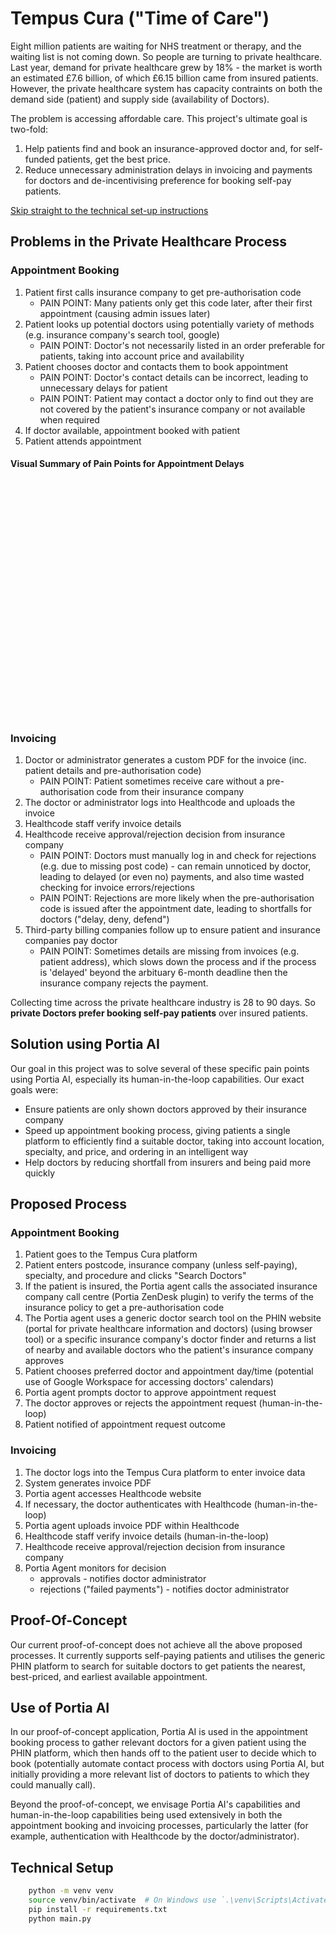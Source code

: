 # Tempus Cura ("Time of Care")
Eight million patients are waiting for NHS treatment or therapy, and the waiting list is not coming down. So people are turning to private healthcare. Last year, demand for private healthcare grew by 18% - the market is worth an estimated £7.6 billion, of which £6.15 billion came from insured patients. However, the private healthcare system has capacity contraints on both the demand side (patient) and supply side (availability of Doctors). 

The problem is accessing affordable care. This project's ultimate goal is two-fold:
1. Help patients find and book an insurance-approved doctor and, for self-funded patients, get the best price. 
2. Reduce unnecessary administration delays in invoicing and payments for doctors and de-incentivising preference for booking self-pay patients. 
 
<a href="#technical-set-up">Skip straight to the technical set-up instructions</a>

## Problems in the Private Healthcare Process
### Appointment Booking
1. Patient first calls insurance company to get pre-authorisation code
    * PAIN POINT: Many patients only get this code later, after their first appointment (causing admin issues later)
2. Patient looks up potential doctors using potentially variety of methods (e.g. insurance company's search tool, google)
    * PAIN POINT: Doctor's not necessarily listed in an order preferable for patients, taking into account price and availability
3. Patient chooses doctor and contacts them to book appointment
    * PAIN POINT: Doctor's contact details can be incorrect, leading to unnecessary delays for patient
    * PAIN POINT: Patient may contact a doctor only to find out they are not covered by the patient's insurance company or not available when required
4. If doctor available, appointment booked with patient
5. Patient attends appointment

#### Visual Summary of Pain Points for Appointment Delays
<?xml version="1.0" encoding="utf-8" standalone="yes"?>
<!DOCTYPE svg PUBLIC "-//W3C//DTD SVG 1.1//EN" "http://www.w3.org/Graphics/SVG/1.1/DTD/svg11.dtd">
<svg width="894" height="672" viewBox="0 0 894 672" style="fill:none;stroke:none;fill-rule:evenodd;clip-rule:evenodd;stroke-linecap:round;stroke-linejoin:round;stroke-miterlimit:1.5;" version="1.1" xmlns="http://www.w3.org/2000/svg" xmlns:xlink="http://www.w3.org/1999/xlink"><style class="text-font-style fontImports" data-font-family="Shantell Sans">@import url('https://fonts.googleapis.com/css2?family=Shantell+Sans:wght@300..800&amp;display=block');</style><rect id="" x="0" y="0" width="894" height="672" style="fill: #ffffff;"></rect><g id="items" style="isolation: isolate"><g id="blend" style="mix-blend-mode: normal"><g id="g-root-tf_18eg6fg140n08z-fill" data-item-order="-600768"><g id="tf_18eg6fg140n08z-fill" stroke="none" fill="#ffffff"><g><path d="M -0.000214 0L 893.999786 0L 893.999786 672L -0.000214 672Z"></path></g></g></g><g id="g-root-sy_4_cu_18hkjv0140k93i-fill" data-item-order="-377561" transform="translate(589.9996337890625, 380.011962890625)"></g><g id="g-root-sy_3_cu_qqx0gc140k8av-fill" data-item-order="-377557" transform="translate(589.9996337890625, 146)"></g><g id="g-root-sy_2_cu_909h1o140k7i8-fill" data-item-order="-377553" transform="translate(325.99957275390625, 379.99798583984375)"></g><g id="g-root-sy_1_cu_1lua0ek140k9op-fill" data-item-order="-377549" transform="translate(325.99957275390625, 146)"></g><g id="g-root-sy_0_cu_143mgzw140k8w2-fill" data-item-order="-377546" transform="translate(709.9996337890625, 289.9996337890625)"><g id="sy_0_cu_143mgzw140k8w2-fill" stroke="none" fill="#ffffff"><g><path d="M 24.440976 173.852336C 19.857976 164.112336 9.999976 137.992336 9.999976 93.474336C 9.999976 50.532336 19.171976 24.708336 23.934976 14.192336C 25.467976 10.808336 29.134976 9.241336 32.670976 10.355336C 42.075976 13.318336 61.681976 20.789336 84.423976 36.956336C 111.181976 55.977336 134.216976 81.301336 140.984976 89.014336C 142.207976 90.408336 142.364976 92.403336 141.244976 93.882336C 138.129976 97.996336 130.614976 106.367336 116.801976 113.455336L 132.539976 113.455336C 133.970976 113.455336 134.774976 115.038336 133.882976 116.160336C 128.268976 123.220336 111.324976 142.742336 84.423976 158.381336C 59.929976 172.621336 40.388976 176.660336 31.670976 177.802336C 28.609976 178.203336 25.757976 176.651336 24.440976 173.852336ZM 77.764976 95.682336C 87.979976 95.682336 96.260976 87.379336 96.260976 77.137336C 96.260976 66.895336 87.979976 58.592336 77.764976 58.592336C 67.549976 58.592336 59.268976 66.895336 59.268976 77.137336C 59.268976 87.379336 67.549976 95.682336 77.764976 95.682336ZM 74.242946 77.136336C 74.242987 79.087208 75.820301 80.668699 77.766017 80.668699C 79.711733 80.668699 81.289047 79.087208 81.289047 77.136339C 81.289047 75.185471 79.711733 73.603979 77.766017 73.603979C 75.820301 73.603979 74.242987 75.185471 74.242987 77.136339"></path></g></g></g><g id="g-root-sy_0_cu_1_qssfpo140k7b7-fill" data-item-order="-377544" transform="translate(14, 277.999755859375)"><g id="sy_0_cu_1_qssfpo140k7b7-fill" stroke="none" fill="#ffffff"><g><path d="M 76.372184 41.008244C 50.965684 22.519244 29.057284 13.958244 18.516484 10.554244C -8.304016 1.893244 36.423884 97.486244 40.539484 105.747244L 40.539484 106.255244C 36.510384 114.515244 -8.241236 210.089244 18.516484 201.448244C 29.057284 198.044244 50.965684 189.484244 76.372184 170.994244C 109.078584 147.191244 126.841584 112.514244 129.614584 106.811244C 129.869584 106.287244 129.869584 105.721244 129.614584 105.197244C 126.841584 99.493244 109.079584 64.811244 76.372184 41.008244Z"></path></g></g></g><g id="g-root-sy_0_cu_2_4lox3g140k9os-fill" data-item-order="-377542" transform="translate(132.52157592773438, 368)"><g id="sy_0_cu_2_4lox3g140k9os-fill" stroke="none" fill="#ffffff"><g><path d="M 587.478003 22L 587.478003 10L 266.879003 10L 10.000003 13L 11.483003 16L 10.000003 19L 267.207003 22L 587.478003 22Z"></path></g></g></g><g id="g-root-tx_analyzin_dikvik140loga-fill" data-item-order="0" transform="translate(139.99954223632812, 26)"><g id="tx_analyzin_dikvik140loga-fill" stroke="none" fill="#484848"><g><text style="font: bold 25px &quot;Shantell Sans&quot;, cursive; white-space: pre;" font-weight="bold" font-size="25px" font-family="'Shantell Sans', cursive"><tspan x="16.67" y="44.88" dominant-baseline="ideographic">Analyzing Patient Delays in Finding Doctors</tspan></text></g></g></g><g id="g-root-tx_insuranc_1d0iff0140lnnl-fill" data-item-order="0" transform="translate(109.99957275390625, 122)"><g id="tx_insuranc_1d0iff0140lnnl-fill" stroke="none" fill="#484848"><g><text style="font: 20px &quot;Shantell Sans&quot;, cursive; white-space: pre;" font-size="20px" font-family="'Shantell Sans', cursive"><tspan x="21.94" y="35" dominant-baseline="ideographic">Insurance Approval </tspan><tspan x="140.09" y="59" dominant-baseline="ideographic">Process</tspan></text></g></g></g><g id="g-root-tx_appointm_1hbc4uk140lngj-fill" data-item-order="0" transform="translate(445.9996032714844, 122)"><g id="tx_appointm_1hbc4uk140lngj-fill" stroke="none" fill="#484848"><g><text style="font: 20px &quot;Shantell Sans&quot;, cursive; white-space: pre;" font-size="20px" font-family="'Shantell Sans', cursive"><tspan x="16.05" y="35" dominant-baseline="ideographic">Appointment </tspan><tspan x="36.42" y="59" dominant-baseline="ideographic">Scheduling</tspan></text></g></g></g><g id="g-root-tx_timewast_1lw5fnw140k8p1-fill" data-item-order="0" transform="translate(685.9996337890625, 146)"><g id="tx_timewast_1lw5fnw140k8p1-fill" stroke="none" fill="#484848"><g><text style="font: 20px &quot;Shantell Sans&quot;, cursive; white-space: pre;" font-size="20px" font-family="'Shantell Sans', cursive"><tspan x="36.24" y="34.99" dominant-baseline="ideographic">Time wasted </tspan><tspan x="48.56" y="59" dominant-baseline="ideographic">finding an </tspan><tspan x="11.92" y="83" dominant-baseline="ideographic">appointment with </tspan><tspan x="31.9" y="107" dominant-baseline="ideographic">an insurance-</tspan><tspan x="18.3" y="131.01" dominant-baseline="ideographic">approved doctor</tspan></text></g></g></g><g id="g-root-tx_delaysin_hx5fgs140lm9s-fill" data-item-order="0" transform="translate(145.99957275390625, 206)"><g id="tx_delaysin_hx5fgs140lm9s-fill" stroke="none" fill="#484848"><g><text style="font: 20px &quot;Shantell Sans&quot;, cursive; white-space: pre;" font-size="20px" font-family="'Shantell Sans', cursive"><tspan x="13.89" y="35" dominant-baseline="ideographic">Delays in obtaining </tspan><tspan x="106.35" y="59" dominant-baseline="ideographic">approvals</tspan></text></g></g></g><g id="g-root-tx_ineffici_dcc4ng140lmve-fill" data-item-order="0" transform="translate(409.9996032714844, 206)"><g id="tx_ineffici_dcc4ng140lmve-fill" stroke="none" fill="#484848"><g><text style="font: 20px &quot;Shantell Sans&quot;, cursive; white-space: pre;" font-size="20px" font-family="'Shantell Sans', cursive"><tspan x="15.28" y="35" dominant-baseline="ideographic">Inefficient booking </tspan><tspan x="123.4" y="59" dominant-baseline="ideographic">systems</tspan></text></g></g></g><g id="g-root-tx_limitedn_1cz9h8s140llhj-fill" data-item-order="0" transform="translate(169.99957275390625, 290)"><g id="tx_limitedn_1cz9h8s140llhj-fill" stroke="none" fill="#484848"><g><text style="font: 20px &quot;Shantell Sans&quot;, cursive; white-space: pre;" font-size="20px" font-family="'Shantell Sans', cursive"><tspan x="15.45" y="35" dominant-baseline="ideographic">Limited network of </tspan><tspan x="31.37" y="59" dominant-baseline="ideographic">approved doctors</tspan></text></g></g></g><g id="g-root-tx_lackofce_1cu9ojw140lm2p-fill" data-item-order="0" transform="translate(433.9996032714844, 290)"><g id="tx_lackofce_1cu9ojw140lm2p-fill" stroke="none" fill="#484848"><g><text style="font: 20px &quot;Shantell Sans&quot;, cursive; white-space: pre;" font-size="20px" font-family="'Shantell Sans', cursive"><tspan x="14.55" y="35" dominant-baseline="ideographic">Lack of centralized </tspan><tspan x="97.65" y="59" dominant-baseline="ideographic">scheduling</tspan></text></g></g></g><g id="g-root-tx_shortnot_hteky4140lo98-fill" data-item-order="0" transform="translate(193.99957275390625, 410)"><g id="tx_shortnot_hteky4140lo98-fill" stroke="none" fill="#484848"><g><text style="font: 20px &quot;Shantell Sans&quot;, cursive; white-space: pre;" font-size="20px" font-family="'Shantell Sans', cursive"><tspan x="22.89" y="35" dominant-baseline="ideographic">Short notice for </tspan><tspan x="36.05" y="59" dominant-baseline="ideographic">available slots</tspan></text></g></g></g><g id="g-root-tx_difficul_93duh8140k7wu-fill" data-item-order="0" transform="translate(409.9996032714844, 410)"><g id="tx_difficul_93duh8140k7wu-fill" stroke="none" fill="#484848"><g><text style="font: 20px &quot;Shantell Sans&quot;, cursive; white-space: pre;" font-size="20px" font-family="'Shantell Sans', cursive"><tspan x="15.1" y="35" dominant-baseline="ideographic">Difficulty in accessing </tspan><tspan x="58.78" y="59" dominant-baseline="ideographic">price information</tspan></text></g></g></g><g id="g-root-tx_highdema_1cxe1zg140lmh9-fill" data-item-order="0" transform="translate(169.99957275390625, 494)"><g id="tx_highdema_1cxe1zg140lmh9-fill" stroke="none" fill="#484848"><g><text style="font: 20px &quot;Shantell Sans&quot;, cursive; white-space: pre;" font-size="20px" font-family="'Shantell Sans', cursive"><tspan x="11.86" y="35" dominant-baseline="ideographic">High demand for </tspan><tspan x="44.33" y="59" dominant-baseline="ideographic">appointments</tspan></text></g></g></g><g id="g-root-tx_variedpr_1d2duoc140k8hz-fill" data-item-order="0" transform="translate(385.9996032714844, 494)"><g id="tx_variedpr_1d2duoc140k8hz-fill" stroke="none" fill="#484848"><g><text style="font: 20px &quot;Shantell Sans&quot;, cursive; white-space: pre;" font-size="20px" font-family="'Shantell Sans', cursive"><tspan x="22.54" y="35" dominant-baseline="ideographic">Varied pricing across </tspan><tspan x="134.66" y="59" dominant-baseline="ideographic">providers</tspan></text></g></g></g><g id="g-root-tx_doctorav_hva07g140ln9i-fill" data-item-order="0" transform="translate(121.99957275390625, 590)"><g id="tx_doctorav_hva07g140ln9i-fill" stroke="none" fill="#484848"><g><text style="font: 20px &quot;Shantell Sans&quot;, cursive; white-space: pre;" font-size="20px" font-family="'Shantell Sans', cursive"><tspan x="20.03" y="35" dominant-baseline="ideographic">Doctor Availability</tspan></text></g></g></g><g id="g-root-tx_pricecom_9599qk140k6x4-fill" data-item-order="0" transform="translate(397.9996032714844, 590)"><g id="tx_pricecom_9599qk140k6x4-fill" stroke="none" fill="#484848"><g><text style="font: 20px &quot;Shantell Sans&quot;, cursive; white-space: pre;" font-size="20px" font-family="'Shantell Sans', cursive"><tspan x="22.25" y="35" dominant-baseline="ideographic">Price Comparison</tspan></text></g></g></g><g id="g-root-tf_18eg6fg140n08z-stroke" data-item-order="-600768"></g><g id="g-root-sy_4_cu_18hkjv0140k93i-stroke" data-item-order="-377561" transform="translate(589.9996337890625, 380.011962890625)"><g id="sy_4_cu_18hkjv0140k93i-stroke" fill="none" stroke-linecap="round" stroke-linejoin="round" stroke-miterlimit="4" stroke="#484848" stroke-width="2"><g><path d="M 33.849976 147.988007C 37.849976 148.288007 41.849976 147.488007 45.849976 147.988007M 58.249976 63.988007C 62.149976 63.788007 66.349976 62.888007 70.249976 63.988007M 10.049976 231.988007C 13.949976 232.388007 18.049976 231.188007 22.049976 231.988007C 27.049976 212.588007 33.349976 193.588007 38.749976 174.288007C 44.249976 154.288007 49.049976 134.088007 56.049976 114.488007C 61.649976 98.688007 65.949976 82.388007 70.049976 65.988007C 74.749976 47.188007 80.249976 28.488007 86.249976 9.988007"></path><path d="M 33.850976 147.988007L 45.850976 147.988007M 58.200976 63.988007L 70.200976 63.988007M 9.999976 231.988007L 21.999976 231.988007L 86.259976 10.000007"></path></g></g></g><g id="g-root-sy_3_cu_qqx0gc140k8av-stroke" data-item-order="-377557" transform="translate(589.9996337890625, 146)"><g id="sy_3_cu_qqx0gc140k8av-stroke" fill="none" stroke-linecap="round" stroke-linejoin="round" stroke-miterlimit="4" stroke="#484848" stroke-width="2"><g><path d="M 33.849976 94C 37.849976 93.9 41.949976 93.2 45.849976 94M 58.149976 178C 61.949976 179.3 66.249976 177.6 70.149976 178M 10.049976 10C 13.949976 10.5 18.149976 11.1 22.049976 10C 26.949976 26.2 32.949976 42.2 36.149976 58.8C 39.049976 73.9 44.649976 88.3 48.949976 103C 53.349976 118.3 59.349976 133.1 62.149976 148.8C 64.949976 164.3 69.949976 179.4 75.349976 194.3C 79.849976 206.6 83.949976 219.1 86.249976 232"></path><path d="M 33.846976 94L 45.846976 94M 58.195976 178L 70.195976 178M 9.999976 10L 21.999976 10L 86.264976 232.006"></path></g></g></g><g id="g-root-sy_2_cu_909h1o140k7i8-stroke" data-item-order="-377553" transform="translate(325.99957275390625, 379.99798583984375)"><g id="sy_2_cu_909h1o140k7i8-stroke" fill="none" stroke-linecap="round" stroke-linejoin="round" stroke-miterlimit="4" stroke="#484848" stroke-width="2"><g><path d="M 33.850006 148.002014C 37.850006 147.402014 41.950006 147.302014 45.850006 148.002014M 58.250006 64.002014C 62.150006 64.402014 66.350006 64.902014 70.250006 64.002014M 10.050006 232.002014C 13.750006 230.602014 18.050006 231.502014 22.050006 232.002014C 29.150006 213.402014 32.750006 193.702014 38.550006 174.702014C 43.950006 157.302014 47.450006 139.402014 53.750006 122.402014C 60.150006 105.102014 62.550006 86.502014 69.050006 69.302014C 76.450006 50.102014 79.150006 29.302014 86.250006 10.002014"></path><path d="M 33.852006 148.002014L 45.852006 148.002014M 58.201006 64.002014L 70.201006 64.002014M 10.000006 232.002014L 22.000006 232.002014L 86.264006 10.000014"></path></g></g></g><g id="g-root-sy_1_cu_1lua0ek140k9op-stroke" data-item-order="-377549" transform="translate(325.99957275390625, 146)"><g id="sy_1_cu_1lua0ek140k9op-stroke" fill="none" stroke-linecap="round" stroke-linejoin="round" stroke-miterlimit="4" stroke="#484848" stroke-width="2"><g><path d="M 33.850006 94C 37.850006 94 41.850006 93.6 45.850006 94M 58.250006 178C 62.050006 177 66.350006 178.9 70.250006 178M 10.050006 10C 13.950006 10.3 17.950006 10.1 22.050006 10C 28.650006 28.5 33.550006 47.6 38.450006 66.7C 42.850006 84 49.450006 100.6 53.250006 118C 57.750006 138.2 65.850006 157.4 70.450006 177.5C 74.750006 196 81.750006 213.7 86.250006 232"></path><path d="M 33.852006 94L 45.852006 94M 58.201006 178L 70.201006 178M 10.000006 10L 22.000006 10L 86.265006 232.006"></path></g></g></g><g id="g-root-sy_0_cu_143mgzw140k8w2-stroke" data-item-order="-377546" transform="translate(709.9996337890625, 289.9996337890625)"><g id="sy_0_cu_143mgzw140k8w2-stroke" fill="none" stroke-linecap="round" stroke-linejoin="round" stroke-miterlimit="4" stroke="#484848" stroke-width="4"><g><path d="M 24.449976 173.900336C 19.449976 164.300336 11.449976 138.000336 10.049976 93.500336C 9.349976 72.900336 13.649976 56.400336 14.849976 43.200336C 16.149976 29.000336 21.349976 19.600336 23.949976 14.200336C 25.549976 10.800336 29.049976 9.600336 32.649976 10.400336C 42.349976 12.400336 61.449976 21.100336 84.449976 37.000336C 97.149976 45.700336 109.049976 55.900336 118.349976 65.500336C 128.949976 76.200336 137.049976 85.300336 140.949976 89.000336C 142.349976 90.300336 142.649976 92.600336 141.249976 93.900336C 137.449976 97.400336 130.049976 105.400336 116.849976 113.500336C 122.049976 113.800336 127.349976 113.900336 132.549976 113.500336C 133.949976 113.300336 134.949976 115.200336 133.849976 116.200336C 127.049976 122.100336 111.449976 142.900336 84.449976 158.400336C 59.849976 172.400336 40.449976 177.400336 31.649976 177.800336C 28.549976 178.000336 26.249976 176.400336 24.449976 173.900336M 77.749976 95.700336C 87.949976 95.700336 96.349976 87.400336 96.249976 77.100336C 96.249976 66.900336 87.849976 59.900336 77.749976 58.600336C 67.649976 57.300336 60.049976 66.900336 59.249976 77.100336C 58.549976 87.400336 67.749976 97.600336 77.749976 95.700336M 74.249976 77.100336C 73.949976 79.100336 75.849976 80.600336 77.749976 80.700336C 79.749976 80.800336 80.649976 79.000336 81.249976 77.100336C 81.949976 75.300336 79.649976 74.200336 77.749976 73.600336C 75.949976 73.000336 74.349976 75.200336 74.249976 77.100336"></path><path d="M 24.440976 173.852336C 19.857976 164.112336 9.999976 137.992336 9.999976 93.474336C 9.999976 50.532336 19.171976 24.708336 23.934976 14.192336C 25.467976 10.808336 29.134976 9.241336 32.670976 10.355336C 42.075976 13.318336 61.681976 20.789336 84.423976 36.956336C 111.181976 55.977336 134.216976 81.301336 140.984976 89.014336C 142.207976 90.408336 142.364976 92.403336 141.244976 93.882336C 138.129976 97.996336 130.614976 106.367336 116.801976 113.455336L 132.539976 113.455336C 133.970976 113.455336 134.774976 115.038336 133.882976 116.160336C 128.268976 123.220336 111.324976 142.742336 84.423976 158.381336C 59.929976 172.621336 40.388976 176.660336 31.670976 177.802336C 28.609976 178.203336 25.757976 176.651336 24.440976 173.852336ZM 77.764976 95.682336C 87.979976 95.682336 96.260976 87.379336 96.260976 77.137336C 96.260976 66.895336 87.979976 58.592336 77.764976 58.592336C 67.549976 58.592336 59.268976 66.895336 59.268976 77.137336C 59.268976 87.379336 67.549976 95.682336 77.764976 95.682336ZM 74.242946 77.136336C 74.242987 79.087208 75.820301 80.668699 77.766017 80.668699C 79.711733 80.668699 81.289047 79.087208 81.289047 77.136339C 81.289047 75.185471 79.711733 73.603979 77.766017 73.603979C 75.820301 73.603979 74.242987 75.185471 74.242987 77.136339"></path></g></g><g id="sy_0_cu_143mgzw140k8w2-stroke" fill="none" stroke-linecap="round" stroke-linejoin="round" stroke-miterlimit="4" stroke="#484848" stroke-width="4"><g><path d="M 34.349976 146.500336C 25.649976 131.500336 23.049976 114.400336 21.049976 97.600336C 18.749976 78.200336 26.249976 59.200336 34.349976 40.900336"></path><path d="M 34.333976 146.459336C 16.539976 113.641336 16.555976 73.693336 34.379976 40.887336"></path></g></g></g><g id="g-root-sy_0_cu_1_qssfpo140k7b7-stroke" data-item-order="-377544" transform="translate(14, 277.999755859375)"><g id="sy_0_cu_1_qssfpo140k7b7-stroke" fill="none" stroke-linecap="round" stroke-linejoin="round" stroke-miterlimit="4" stroke="#484848" stroke-width="4"><g><path d="M 76.349584 41.000244C 50.549584 23.100244 29.349584 12.700244 18.549584 10.600244C 8.449584 8.600244 7.549584 18.300244 12.249584 33.200244C 16.249584 45.800244 22.149584 61.900244 27.249584 76.000244C 32.749584 91.100244 39.349584 102.900244 40.549584 105.700244C 40.549584 105.900244 40.549584 106.100244 40.549584 106.300244C 38.549584 110.000244 29.349584 132.900244 19.949584 154.600244C 9.049584 180.000244 4.249584 206.500244 18.549584 201.400244C 28.949584 197.800244 50.849584 189.400244 76.349584 171.000244C 93.049584 159.000244 104.249584 142.700244 114.649584 131.500244C 124.749584 120.600244 128.149584 109.500244 129.649584 106.800244C 129.849584 106.300244 129.749584 105.800244 129.649584 105.200244C 128.949584 102.200244 124.149584 92.600244 115.349584 81.400244C 105.749584 69.300244 93.949584 52.700244 76.349584 41.000244"></path><path d="M 76.372184 41.008244C 50.965684 22.519244 29.057284 13.958244 18.516484 10.554244C -8.304016 1.893244 36.423884 97.486244 40.539484 105.747244L 40.539484 106.255244C 36.510384 114.515244 -8.241236 210.089244 18.516484 201.448244C 29.057284 198.044244 50.965684 189.484244 76.372184 170.994244C 109.078584 147.191244 126.841584 112.514244 129.614584 106.811244C 129.869584 106.287244 129.869584 105.721244 129.614584 105.197244C 126.841584 99.493244 109.079584 64.811244 76.372184 41.008244Z"></path></g></g><g id="sy_0_cu_1_qssfpo140k7b7-stroke" fill="none" stroke-linecap="round" stroke-linejoin="round" stroke-miterlimit="4" stroke="#484848" stroke-width="4"><g><path d="M 22.249584 16.500244C 31.149584 19.000244 48.249584 28.700244 70.049584 45.000244C 86.049584 57.000244 96.049584 74.300244 104.249584 86.100244C 111.049584 96.000244 113.849584 104.200244 114.349584 105.600244C 114.349584 105.700244 114.449584 105.800244 114.349584 106.000244C 114.349584 106.200244 114.349584 106.300244 114.349584 106.400244C 113.949584 108.100244 107.449584 118.000244 100.249584 132.300244C 94.349584 144.200244 83.749584 157.300244 70.049584 167.000244C 47.849584 182.700244 31.049584 192.500244 22.249584 195.500244"></path><path d="M 22.273384 16.467244C 30.982984 19.660244 49.085184 27.690244 70.077784 45.035244C 98.336584 68.382244 113.093584 102.668244 114.306584 105.566244C 114.367584 105.711244 114.388584 105.844244 114.388584 106.001244L 114.388584 106.001244C 114.388584 106.159244 114.367584 106.291244 114.306584 106.436244C 113.093584 109.335244 98.336584 143.620244 70.077784 166.968244C 49.085184 184.312244 30.982984 192.343244 22.273384 195.536244"></path></g></g></g><g id="g-root-sy_0_cu_2_4lox3g140k9os-stroke" data-item-order="-377542" transform="translate(132.52157592773438, 368)"><g id="sy_0_cu_2_4lox3g140k9os-stroke" fill="none" stroke-linecap="round" stroke-linejoin="round" stroke-miterlimit="4" stroke="#484848" stroke-width="4"><g><path d="M 587.528003 22C 586.228003 18.2 586.928003 14 587.528003 10C 564.928003 8.1 542.228003 8.2 519.628003 10C 500.028003 11.6 480.228003 11 460.528003 10C 440.228003 8.9 419.928003 9.9 399.728003 10C 379.728003 10.1 359.728003 10 339.628003 10C 315.428003 10 291.128003 9.2 266.928003 10C 248.228003 8.6 229.428003 10.9 210.628003 10.7C 192.428003 10.4 174.328003 10.7 156.128003 11.3C 139.028003 11.8 121.928003 11 104.828003 11.9C 89.328003 12.7 73.728003 11.4 58.328003 12.4C 42.228003 13.6 26.128003 13.8 10.028003 13C 10.328003 14.1 10.728003 15.2 11.528003 16C 11.028003 17 10.528003 18 10.028003 19C 30.528003 18.9 51.028003 20.1 71.528003 19.7C 92.328003 19.4 113.228003 21.4 134.028003 20.4C 154.228003 19.5 174.628003 20 194.828003 21.2C 218.928003 22.5 243.128003 20.4 267.228003 22C 287.928003 22.2 308.628003 20.4 329.228003 22C 352.428003 23.8 375.828003 22.3 399.028003 22C 418.128003 21.8 437.128003 21.2 456.128003 22C 476.828003 22.9 497.528003 21.6 518.228003 22C 541.328003 22.4 564.428003 23 587.528003 22"></path><path d="M 587.478003 22L 587.478003 10L 266.879003 10L 10.000003 13L 11.483003 16L 10.000003 19L 267.207003 22L 587.478003 22Z"></path></g></g></g><g id="g-root-tx_analyzin_dikvik140loga-stroke" data-item-order="0" transform="translate(139.99954223632812, 26)"></g><g id="g-root-tx_insuranc_1d0iff0140lnnl-stroke" data-item-order="0" transform="translate(109.99957275390625, 122)"></g><g id="g-root-tx_appointm_1hbc4uk140lngj-stroke" data-item-order="0" transform="translate(445.9996032714844, 122)"></g><g id="g-root-tx_timewast_1lw5fnw140k8p1-stroke" data-item-order="0" transform="translate(685.9996337890625, 146)"></g><g id="g-root-tx_delaysin_hx5fgs140lm9s-stroke" data-item-order="0" transform="translate(145.99957275390625, 206)"></g><g id="g-root-tx_ineffici_dcc4ng140lmve-stroke" data-item-order="0" transform="translate(409.9996032714844, 206)"></g><g id="g-root-tx_limitedn_1cz9h8s140llhj-stroke" data-item-order="0" transform="translate(169.99957275390625, 290)"></g><g id="g-root-tx_lackofce_1cu9ojw140lm2p-stroke" data-item-order="0" transform="translate(433.9996032714844, 290)"></g><g id="g-root-tx_shortnot_hteky4140lo98-stroke" data-item-order="0" transform="translate(193.99957275390625, 410)"></g><g id="g-root-tx_difficul_93duh8140k7wu-stroke" data-item-order="0" transform="translate(409.9996032714844, 410)"></g><g id="g-root-tx_highdema_1cxe1zg140lmh9-stroke" data-item-order="0" transform="translate(169.99957275390625, 494)"></g><g id="g-root-tx_variedpr_1d2duoc140k8hz-stroke" data-item-order="0" transform="translate(385.9996032714844, 494)"></g><g id="g-root-tx_doctorav_hva07g140ln9i-stroke" data-item-order="0" transform="translate(121.99957275390625, 590)"></g><g id="g-root-tx_pricecom_9599qk140k6x4-stroke" data-item-order="0" transform="translate(397.9996032714844, 590)"></g></g></g><path id="w1uo1ojw17mj6kq" d="M65.283 12.757a.35.35 0 0 0 .584.157l5.203-5.141-6.183 3.523.396 1.461zm-2.216-11.7a.35.35 0 0 0-.522.305v3.111l3.276-1.868-2.754-1.548zm3.728 2.105l-4.25 2.421v2.445l6.391-3.644-2.141-1.222zm4.708 3.303a.35.35 0 0 0 0-.609l-1.592-.9-7.365 4.199v1.782a.35.35 0 0 0 .523.305l8.435-4.777z M44.542 2.513c0-.433.355-.783.792-.783s.792.35.792.783-.355.783-.792.783-.792-.35-.792-.783zm59.171 0c0-.433.355-.783.792-.783s.792.35.792.783-.355.783-.792.783-.792-.35-.792-.783zm-85.951 7.636h-1.27v-.487c-.276.201-.864.609-1.881.609-1.202 0-2.274-.794-2.137-2.078.118-1.106 1.153-1.584 1.848-1.727l2.17-.345c0-.539-.29-.956-1.064-1.006s-1.21.305-1.571 1.017l-1.124-.605c1.218-2.631 5.029-1.764 5.029.414v4.207zm-1.27-2.86c.006.396-.062 1.112-.819 1.59-.587.37-1.841.299-1.903-.395-.049-.555.461-.791.906-.898l1.816-.297zm72.662 2.86h-1.27v-.487c-.276.201-.864.609-1.881.609-1.202 0-2.274-.794-2.137-2.078.118-1.106 1.153-1.584 1.848-1.727l2.17-.345c0-.539-.29-.956-1.064-1.006s-1.21.305-1.571 1.017l-1.124-.605c1.218-2.631 5.029-1.764 5.029.414v4.207zm-1.27-2.86c.006.396-.062 1.112-.82 1.59-.587.37-1.841.299-1.903-.395-.049-.555.461-.791.906-.898l1.816-.297zM99.096 10.149H97.85v-8.45h1.246v4.895l2.68-2.559h1.738l-2.633 2.535 2.715 3.578h-1.556l-2.077-2.707-.867.844v1.863zm6.053-6.114h-1.255v6.113h1.255V4.035zm-59.2 0h-1.255v6.113h1.255V4.035zm5.584 6.113V1.697h1.255v2.695c.361-.346 1-.485 1.47-.485 1.452 0 2.477 1.082 2.457 2.448v3.792h-1.27v-3.68c0-.408-.214-1.339-1.315-1.339-.968 0-1.342.756-1.342 1.339v3.681h-1.255zm-4.76-4.894V4.039h.621a.45.45 0 0 0 .45-.45v-.855h1.251v1.305h1.309v1.215h-1.309v3.109c0 .293.105.664.648.664.365 0 .531-.035.736-.07v1.137s-.361.113-.857.113c-1.398 0-1.777-1.051-1.777-1.788V5.254h-1.071zM36.528 4.039h-1.394l2.191 6.106h1.125l1.234-3.918 1.238 3.918h1.129l2.188-6.106h-1.383l-1.359 3.93-1.256-3.93h-1.124l-1.242 3.957-1.348-3.957zM26.212 7.141c-.02 1.566 1.187 3.129 3.223 3.129 1.566 0 2.383-.918 2.734-1.719L31.172 8c-.315.399-.801 1.094-1.738 1.094-1.145 0-1.825-.781-1.891-1.52h4.625c.074-.284.148-.995-.03-1.559-.336-1.064-1.221-2.102-2.839-2.102s-3.088 1.152-3.088 3.227zm1.363-.75h3.348c-.055-.43-.566-1.301-1.623-1.301a1.79 1.79 0 0 0-1.725 1.301zm-8.758.75c.038 1.758 1.277 3.133 3.145 3.133 1.074 0 1.723-.477 1.961-.672v.547h1.242V1.703h-1.258v2.888c-.414-.36-1.062-.68-1.93-.68-1.91 0-3.198 1.473-3.16 3.23zm1.309-.08c0 1.119.723 1.978 1.836 1.978a1.88 1.88 0 0 0 1.94-1.904c0-1.371-1.011-1.99-1.972-1.99s-1.805.798-1.805 1.916zm76.683-.028C96.771 5.275 95.532 3.9 93.664 3.9c-1.074 0-1.723.477-1.961.672v-.547h-1.242v8.22h1.258V9.583c.414.36 1.063.68 1.93.68 1.91 0 3.198-1.473 3.16-3.23zm-1.309.08c0-1.119-.723-1.978-1.836-1.978a1.88 1.88 0 0 0-1.94 1.904c0 1.371 1.011 1.99 1.972 1.99S95.5 8.231 95.5 7.113zM106.441 10.173V4.036h1.254v.382c.361-.346 1-.485 1.47-.485 1.452 0 2.477 1.082 2.457 2.448v3.792h-1.27V6.492c0-.408-.214-1.339-1.315-1.339-.969 0-1.342.756-1.342 1.339v3.681h-1.254zm-30.383-.021V1.824h1.084l4.215 5.777V1.824h1.32v8.328h-1.094l-4.207-5.796v5.796h-1.319zM5.24 10.149H4V2.377h1.014l2.664 3.597 2.654-3.592h1.03v7.766h-1.256V4.762L7.678 8.068 5.24 4.742v5.407z" transform="translate(757.9996337890625, 638)" fill="#80808088" stroke="none"></path></svg>


### Invoicing
1. Doctor or administrator generates a custom PDF for the invoice (inc. patient details and pre-authorisation code)
    * PAIN POINT: Patient sometimes receive care without a pre-authorisation code from their insurance company
2. The doctor or administrator logs into Healthcode and uploads the invoice 
3. Healthcode staff verify invoice details
4. Healthcode receive approval/rejection decision from insurance company
    * PAIN POINT: Doctors must manually log in and check for rejections (e.g. due to missing post code) - can remain unnoticed by doctor, leading to delayed (or even no) payments, and also time wasted checking for invoice errors/rejections
    * PAIN POINT: Rejections are more likely when the pre-authorisation code is issued after the appointment date, leading to shortfalls for doctors ("delay, deny, defend")
5. Third-party billing companies follow up to ensure patient and insurance companies pay doctor
    * PAIN POINT: Sometimes details are missing from invoices (e.g. patient address), which slows down the process and if the process is  'delayed' beyond the arbituary 6-month deadline then the insurance company rejects the payment.  

Collecting time across the private healthcare industry is 28 to 90 days. So **private Doctors prefer booking self-pay patients** over insured patients. 

## Solution using Portia AI
Our goal in this project was to solve several of these specific pain points using Portia AI, especially its human-in-the-loop capabilities. Our exact goals were:
- Ensure patients are only shown doctors approved by their insurance company
- Speed up appointment booking process, giving patients a single platform to efficiently find a suitable doctor, taking into account location, specialty, and price, and ordering in an intelligent way
- Help doctors by reducing shortfall from insurers and being paid more quickly

## Proposed Process
### Appointment Booking
1. Patient goes to the Tempus Cura platform
2. Patient enters postcode, insurance company (unless self-paying), specialty, and procedure and clicks "Search Doctors"
3. If the patient is insured, the Portia agent calls the associated insurance company call centre (Portia ZenDesk plugin) to verify the terms of the insurance policy to get a pre-authorisation code
3. The Portia agent uses a generic doctor search tool on the PHIN website (portal for private healthcare information and doctors) (using browser tool) or a specific insurance company's doctor finder and returns a list of nearby and available doctors who the patient's insurance company approves
4. Patient chooses preferred doctor and appointment day/time (potential use of Google Workspace for accessing doctors' calendars)
5. Portia agent prompts doctor to approve appointment request
6. The doctor approves or rejects the appointment request (human-in-the-loop)
7. Patient notified of appointment request outcome

### Invoicing
1. The doctor logs into the Tempus Cura platform to enter invoice data
2. System generates invoice PDF
3. Portia agent accesses Healthcode website
4. If necessary, the doctor authenticates with Healthcode (human-in-the-loop)
5. Portia agent uploads invoice PDF within Healthcode
6. Healthcode staff verify invoice details (human-in-the-loop)
7. Healthcode receive approval/rejection decision from insurance company
8. Portia Agent monitors for decision
    - approvals - notifies doctor administrator
    - rejections ("failed payments") - notifies doctor administrator

## Proof-Of-Concept
Our current proof-of-concept does not achieve all the above proposed processes. It currently supports self-paying patients and utilises the generic PHIN platform to search for suitable doctors to get patients the nearest, best-priced, and earliest available appointment.

## Use of Portia AI
In our proof-of-concept application, Portia AI is used in the appointment booking process to gather relevant doctors for a given patient using the PHIN platform, which then hands off to the patient user to decide which to book (potentially automate contact process with doctors using Portia AI, but initially providing a more relevant list of doctors to patients to which they could manually call).

Beyond the proof-of-concept, we envisage Portia AI's capabilities and human-in-the-loop capabilities being used extensively in both the appointment booking and invoicing processes, particularly the latter (for example, authentication with Healthcode by the doctor/administrator).

## Technical Setup
```sh
    python -m venv venv
    source venv/bin/activate  # On Windows use `.\venv\Scripts\Activate`
    pip install -r requirements.txt
    python main.py
```
